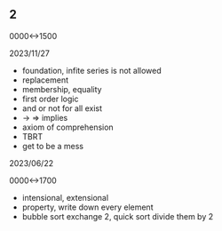 ## 2

0000<->1500

2023/11/27

- foundation, infite series is not allowed
- replacement
- membership, equality
- first order logic
- and or not for all exist
- -> => implies
- axiom of comprehension
- TBRT
- get to be a mess

2023/06/22

0000<->1700

- intensional, extensional
- property, write down every element
- bubble sort exchange 2, quick sort divide them by 2
